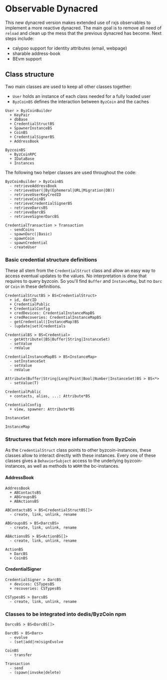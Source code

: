 # Observable Dynacred

This new dynacred version makes extended use of rxjs observables to implement a more reactive dynacred.
The main goal is to remove all need of `reload` and clean up the mess that the previous dynacred has become.
Next steps include:

- calypso support for identity attributes (email, webpage)
- sharable address-book
- BEvm support

## Class structure

Two main classes are used to keep all other classes together:
- `User` holds an instance of each class needed for a fully loaded user
- `ByzCoinBS` defines the interaction between `ByzCoin` and the caches 

```
User > ByzCoinBuilder
  + KeyPair
  + dbBase
  + CredentialStructBS
  + SpawnerInstanceBS
  + CoinBS
  + CredentialSignerBS
  + AddressBook
```

```  
ByzcoinBS
  + ByzCoinRPC
  + IDataBase
  + Instances
```

The following two helper classes are used throughout the code:

```
ByzCoinBuilder > ByzCoinBS
  - retrieveAddressBook
  - retrieveUser(|By(Ephemeral|URL|Migration|DB))
  - retrieveUserKeyCredID
  - retrieveCoinBS
  - retrieveCredentialSignerBS
  - retrieveDarcsBS
  - retrieveDarcBS
  - retrieveSignerDarcBS
```

```
CredentialTransaction > Transaction
  - sendCoins
  - spawnDarc(|Basic)
  - spawnCoin
  - spawnCredential
  - createUser
```

### Basic credential structure definitions

These all stem from the `CredentialStruct` class and allow an easy way to access eventual updates to the values. 
No interpretation is done that requires to query byzcoin.
So you'll find `Buffer` and `InstanceMap`, but no `Darc` or `Coin` in these definitions.
  
```
CredentialStructBS > BS<CredentialStruct>
  + id, darcID
  + CredentialPublic
  + CredentialConfig
  + credDevices: CredentialInstanceMapBS
  + credRecoveries: CredentialInstanceMapBS
  - getCredential(|InstanceMap)BS
  - (update|set)Credentials
```

```
CredentialBS > BS<Credential>
  - getAttribute(|BS|Buffer|String|InstanceSet)
  - setValue
  - rmValue
```

```
CredentialInstanceMapBS > BS<InstanceMap>
  - setInstanceSet
  - setValue
  - rmValue
```

```
Attribute(Buffer|String|Long|Point|Bool|Number|InstanceSet)BS > BS<*>
  - setValue(T)
```

```
CredentialPublic
  + contacts, alias, ...: Attribute*BS
```

```
CredentialConfig
  + view, spawner: Attribute*BS
```
  
```
InstanceSet
```

```
InstanceMap
```

### Structures that fetch more information from ByzCoin

As the `CredentialStruct` class points to other byzcoin-instances, these classes allow to interact directly with 
these instances.
Every one of these classes gives a `BehaviorSubject` access to the underlying byzcoin-instances, as well as methods 
to `WORM` the bc-instances.

#### AddressBook

```
AddressBook
  + ABContactsBS
  + ABGroupsBS
  + ABActionsBS
```

```
ABContactsBS > BS<CredentialStructBS[]>
  - create, link, unlink, rename
```

```
ABGroupsBS > BS<DarcsBS>
  - create, link, unlink, rename
```

```
ABActionsBS > BS<ActionBS[]>
  - create, link, unlink, rename
```

```
ActionBS
  + DarcBS
  + CoinBS
```
  
#### CredentialSigner

```
CredentialSigner > DarcBS
  + devices: CSTypesBS
  + recoveries: CSTypesBS
```

```
CSTypesBS > DarcsBS
  - create, link, unlink, rename
```
  
### Classes to be integrated into dedis/ByzCoin npm

```
DarcsBS > BS<DarcBS[]>
```

```
DarcBS > BS<Darc>
  - evolve
  - (set|add|rm)signEvolve
```

```
CoinBS
  - transfer
```

```
Transaction
  - send
  - (spawn|invoke|delete)
```
